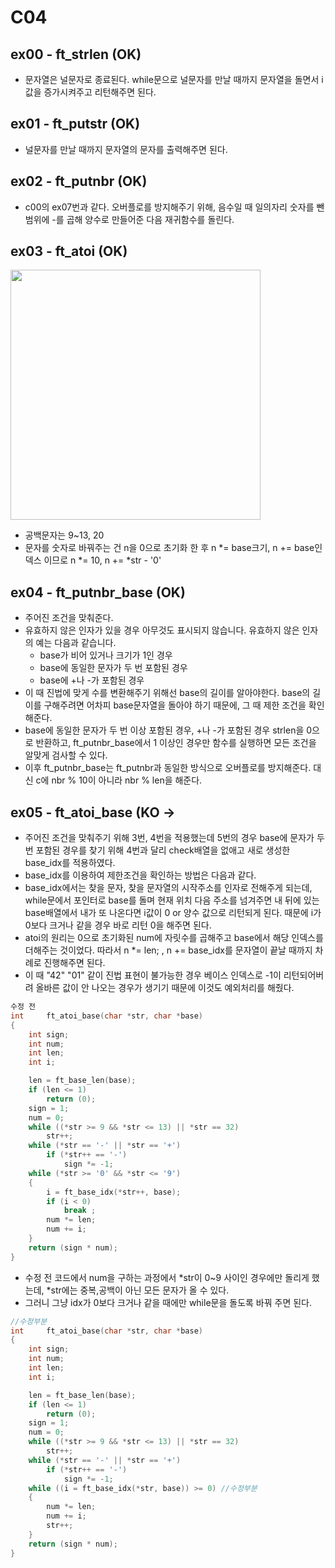 # C04
## ex00 - ft_strlen (OK)
* 문자열은 널문자로 종료된다. while문으로 널문자를 만날 때까지 문자열을 돌면서 i값을 증가시켜주고 리턴해주면 된다.

## ex01 - ft_putstr (OK)
* 널문자를 만날 때까지 문자열의 문자를 출력해주면 된다.

## ex02 - ft_putnbr (OK)
* c00의 ex07번과 같다. 오버플로를 방지해주기 위해, 음수일 때 일의자리 숫자를 뺀 범위에 -를 곱해 양수로 만들어준 다음 재귀함수를 돌린다.

## ex03 - ft_atoi (OK)
  <img src="https://t1.daumcdn.net/cfile/tistory/216CE84C52694FF020" height=400>
  
* 공백문자는 9~13, 20
* 문자를 숫자로 바꿔주는 건 n을 0으로 초기화 한 후 n \*= base크기, n += base인덱스 이므로 n \*= 10, n += \*str - '0'

## ex04 - ft_putnbr_base (OK)
* 주어진 조건을 맞춰준다.
* 유효하지 않은 인자가 있을 경우 아무것도 표시되지 않습니다. 유효하지 않은 인자의 예는 다음과 같습니다.
  - base가 비어 있거나 크기가 1인 경우
  - base에 동일한 문자가 두 번 포함된 경우
  - base에 +나 -가 포함된 경우
* 이 때 진법에 맞게 수를 변환해주기 위해선 base의 길이를 알아야한다. base의 길이를 구해주려면 어차피 base문자열을 돌아야 하기 때문에, 그 때 제한 조건을 확인해준다.
* base에 동일한 문자가 두 번 이상 포함된 경우, +나 -가 포함된 경우 strlen을 0으로 반환하고, ft_putnbr_base에서 1 이상인 경우만 함수를 실행하면 모든 조건을 알맞게 검사할 수 있다.
* 이후 ft_putnbr_base는 ft_putnbr과 동일한 방식으로 오버플로를 방지해준다. 대신 c에 nbr % 10이 아니라 nbr % len을 해준다.

## ex05 - ft_atoi_base (KO -> 
* 주어진 조건을 맞춰주기 위해 3번, 4번을 적용했는데 5번의 경우 base에 문자가 두 번 포함된 경우를 찾기 위해 4번과 달리 check배열을 없애고 새로 생성한 base_idx를 적용하였다.
* base_idx를 이용하여 제한조건을 확인하는 방법은 다음과 같다.
* base_idx에서는 찾을 문자, 찾을 문자열의 시작주소를 인자로 전해주게 되는데, while문에서 포인터로 base를 돌며 현재 위치 다음 주소를 넘겨주면 내 뒤에 있는 base배열에서 내가 또 나온다면
 i값이 0 or 양수 값으로 리턴되게 된다. 때문에 i가 0보다 크거나 같을 경우 바로 리턴 0을 해주면 된다.
* atoi의 원리는 0으로 초기화된 num에 자릿수를 곱해주고 base에서 해당 인덱스를 더해주는 것이었다. 따라서 n \*= len; , n += base_idx를 문자열이 끝날 때까지 차례로 진행해주면 된다.
* 이 때 "42" "01" 같이 진법 표현이 불가능한 경우 베이스 인덱스로 -1이 리턴되어버려 올바른 값이 안 나오는 경우가 생기기 때문에 이것도 예외처리를 해줬다.

```c
수정 전
int		ft_atoi_base(char *str, char *base)
{
	int sign;
	int num;
	int len;
	int i;

	len = ft_base_len(base);
	if (len <= 1)
		return (0);
	sign = 1;
	num = 0;
	while ((*str >= 9 && *str <= 13) || *str == 32)
		str++;
	while (*str == '-' || *str == '+')
		if (*str++ == '-')
			sign *= -1;
	while (*str >= '0' && *str <= '9')
	{
		i = ft_base_idx(*str++, base);
		if (i < 0)
			break ;
		num *= len;
		num += i;
	}
	return (sign * num);
}
```
* 수정 전 코드에서 num을 구하는 과정에서 \*str이 0~9 사이인 경우에만 돌리게 했는데, \*str에는 중복,공백이 아닌 모든 문자가 올 수 있다.
* 그러니 그냥 idx가 0보다 크거나 같을 때에만 while문을 돌도록 바꿔 주면 된다.
```c
//수정부분
int		ft_atoi_base(char *str, char *base)
{
	int sign;
	int num;
	int len;
	int i;

	len = ft_base_len(base);
	if (len <= 1)
		return (0);
	sign = 1;
	num = 0;
	while ((*str >= 9 && *str <= 13) || *str == 32)
		str++;
	while (*str == '-' || *str == '+')
		if (*str++ == '-')
			sign *= -1;
	while ((i = ft_base_idx(*str, base)) >= 0) //수정부분
	{
		num *= len;
		num += i;
		str++;
	}
	return (sign * num);
}
```
